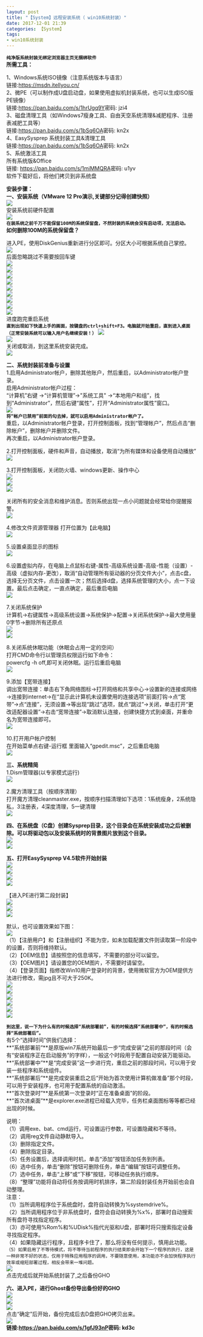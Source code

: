 ```yaml
---
layout: post
title: "【System】远程安装系统（ win10系统封装）"
date: 2017-12-01 21:39
categories: 【System】
tags:
- win10系统封装
---
```

**`纯净版系统封装无绑定浏览器主页无捆绑软件`**  
**所需工具：**  

1、Windows系统ISO镜像（注意系统版本与语言）  
链接:<https://msdn.itellyou.cn/>  
2、微PE（可以制作成U盘启动盘，如果使用虚拟机封装系统，也可以生成ISO版PE镜像）  
链接:<https://pan.baidu.com/s/1hrUgq9Y>密码: jzi4  
3、磁盘清理工具（如Windows7瘦身工具、自由天空系统清理&减肥程序、注册表减肥工具等）  
链接:<https://pan.baidu.com/s/1bSq6OA>密码: kn2x  
4、EasySysprep 系统封装工具&清理工具  
链接:<https://pan.baidu.com/s/1bSq6OA>密码: kn2x  
5、系统激活工具  
所有系统版&Office  
链接: <https://pan.baidu.com/s/1miMMQRA>密码: u1yv  
软件下载好后，将他们拷贝到非系统盘  

**安装步骤：**  
**一、安装系统（VMware 12 Pro演示,关键部分记得创建快照）**  
![](http://a4.qpic.cn/psb?/V10Rikl82ZSGru/mFf8qonV9y7WB\*GhpDG355AL92Oc7lPB2Pd6P1NzKqY!/b/dPMAAAAAAAAA&ek=1&kp=1&pt=0&bo=YgGdAAAAAAARENk!&t=5&tl=3&su=0215013025&tm=1553259600&sce=0-12-12&rf=2-9)  
安装系统前硬件配置  
![](http://a4.qpic.cn/psb?/V10Rikl82ZSGru/BkMEP9KqYevDgE7w27H9thy9Ot5z*9*0bleg63e4Rew!/b/dPMAAAAAAAAA&ek=1&kp=1&pt=0&bo=7gChAAAAAAAREGg!&t=5&tl=3&su=0164420225&tm=1553259600&sce=0-12-12&rf=2-9)  
**`在装系统之前千万不能保留100M的系统保留盘，不然封装的系统会没有启动项，无法启动。`**  
 **如何删除100M的系统保留盘？**  

进入PE，使用DiskGenius重新进行分区即可。分区大小可根据系统自己掌控。  
![](http://a3.qpic.cn/psb?/V10Rikl82ZSGru/cc6cSuWLvNZjauYHF8BneSwyUs4V79ooUGOu5ZUODRM!/b/dPIAAAAAAAAA&ek=1&kp=1&pt=0&bo=KgJxAQAAAAAREH8!&t=5&tl=3&su=0153020385&tm=1553259600&sce=0-12-12&rf=2-9)  
后面忽略跳过不需要按回车键  
![](http://a4.qpic.cn/psb?/V10Rikl82ZSGru/VXJnc8IuvLGjIWpSimLT7Pzli*pYzr887wvkiVFWPZQ!/b/dPMAAAAAAAAA&ek=1&kp=1&pt=0&bo=ZwHNAAAAAAAREIw!&t=5&tl=3&su=0153434529&tm=1553259600&sce=0-12-12&rf=2-9)  
![](http://a4.qpic.cn/psb?/V10Rikl82ZSGru/PCQ9uzMqb0PXlk9aatxC3Z8p.HGQlvjmXS.o0A9CdpU!/b/dPMAAAAAAAAA&ek=1&kp=1&pt=0&bo=KgJzAQAAAAAREH0!&t=5&tl=3&su=020095425&tm=1553259600&sce=0-12-12&rf=2-9)  
![](http://a4.qpic.cn/psb?/V10Rikl82ZSGru/mrnkU1CzmcY9cwi7UHCffh1ag5VhC05OEOe4r*QVcT8!/b/dPMAAAAAAAAA&ek=1&kp=1&pt=0&bo=KgJyAQAAAAAREHw!&t=5&tl=3&su=0209383329&tm=1553259600&sce=0-12-12&rf=2-9)  
![](http://a3.qpic.cn/psb?/V10Rikl82ZSGru/n2MzdfyFXQZwQnAJs9qftxm6f72j6AzeXhivEdUrlTM!/b/dD4BAAAAAAAA&ek=1&kp=1&pt=0&bo=KQJyAQAAAAAREH8!&t=5&tl=3&su=098767169&tm=1553259600&sce=0-12-12&rf=2-9)  
![](http://a4.qpic.cn/psb?/V10Rikl82ZSGru/8zulVBTQi5Cf870.SlN00RDZpAj2UvFMDlyCCGCVgY8!/b/dPMAAAAAAAAA&ek=1&kp=1&pt=0&bo=KgJyAQAAAAAREHw!&t=5&tl=3&su=0237074289&tm=1553259600&sce=0-12-12&rf=2-9)  
![](http://a4.qpic.cn/psb?/V10Rikl82ZSGru/aG04y6zqVvEk17twOhL6J9d3bX5AAgrLgUsEToXcVq0!/b/dPMAAAAAAAAA&ek=1&kp=1&pt=0&bo=KQJwAQAAAAAREH0!&t=5&tl=3&su=0148385361&tm=1553259600&sce=0-12-12&rf=2-9)  
![](http://a4.qpic.cn/psb?/V10Rikl82ZSGru/LaMcQk8*hXj0.ZP5u.N262jRMInS89tlO7Gd9MLCNSk!/b/dPMAAAAAAAAA&ek=1&kp=1&pt=0&bo=KgJxAQAAAAAREH8!&t=5&tl=3&su=072100689&tm=1553259600&sce=0-12-12&rf=2-9)  
![](http://a3.qpic.cn/psb?/V10Rikl82ZSGru/NBNE0.vL6s6y995PNuQWEdaNNd0C6kbK*zjuMdkch8o!/b/dPIAAAAAAAAA&ek=1&kp=1&pt=0&bo=KgJzAQAAAAAREH0!&t=5&tl=3&su=0251621617&tm=1553259600&sce=0-12-12&rf=2-9)  
![](http://a3.qpic.cn/psb?/V10Rikl82ZSGru/v*GoVoMgdPD.x.IVprLTMz7WEbsXxO*IVJEAsfWIijc!/b/dPIAAAAAAAAA&ek=1&kp=1&pt=0&bo=KgJxAQAAAAAREH8!&t=5&tl=3&su=0194505185&tm=1553259600&sce=0-12-12&rf=2-9)  
进度跑完重启系统   
**`直到出现如下快速上手的画面，按键盘的ctrl+shift+F3。电脑就开始重启，直到进入桌面（正常安装系统可以输入用户名继续安装！）`**
![](http://a4.qpic.cn/psb?/V10Rikl82ZSGru/P1zCLril1NOy672HTE*Tdbc3yqL2.murxaeA3AjfHJI!/b/dPMAAAAAAAAA&ek=1&kp=1&pt=0&bo=KQJzAQAAAAAREH4!&t=5&tl=3&su=0100076785&tm=1553259600&sce=0-12-12&rf=2-9)  
![](http://a4.qpic.cn/psb?/V10Rikl82ZSGru/HpSTaJOhI72Pf8sl5TnLAIFSa17VCNmbeceRmawSsjo!/b/dPMAAAAAAAAA&ek=1&kp=1&pt=0&bo=KQK0AQAAAAARELk!&t=5&tl=3&su=0102071953&tm=1553259600&sce=0-12-12&rf=2-9)  
关闭或取消，到这里系统安装完成。  
![](http://a3.qpic.cn/psb?/V10Rikl82ZSGru/LkxRdRG3VfCkTZe4ZxLc6S.exvNC59cfIV32L7oAgFU!/b/dPIAAAAAAAAA&ek=1&kp=1&pt=0&bo=KgK0AQAAAAARELo!&t=5&tl=3&su=025210977&tm=1553259600&sce=0-12-12&rf=2-9)  

**二、系统封装前准备与设置**  
1.启用Administrator帐户，删除其他账户，然后重启，以Administrator帐户登录。  
 启用Administrator帐户过程：  
​    “计算机”右键 ->“计算机管理”->"系统工具" ->“本地用户和组”，找到“Administrator”，然后右键“属性”，打开“Administrator属性”窗口。  
![](http://a3.qpic.cn/psb?/V10Rikl82ZSGru/awXv7xA6hOA8le7noqzn3Fpux1QGnNK3JchrYpYLvi4!/b/dPIAAAAAAAAA&ek=1&kp=1&pt=0&bo=KgJmAQAAAAAREGg!&t=5&tl=3&su=0178293601&tm=1553259600&sce=0-12-12&rf=2-9)  
**`将“帐户已禁用”前面的勾去掉，就可以启用Administrator帐户了。`**  
重启，以Administrator帐户登录，打开控制面板，找到“管理帐户”，然后点击“删除帐户”，删除帐户并删除文件。  
再次重启，以Administrator帐户登录。  

2.打开控制面板，硬件和声音，自动播放，取消“为所有媒体和设备使用自动播放”  
![](http://a3.qpic.cn/psb?/V10Rikl82ZSGru/oYeZL4KBr2q5jekOfLAwTIRY.lWSiv84WdcKsfZ6wu8!/b/dPIAAAAAAAAA&ek=1&kp=1&pt=0&bo=KgK0AQAAAAARELo!&t=5&tl=3&su=0220571665&tm=1553259600&sce=0-12-12&rf=2-9)  

3.打开控制面板，关闭防火墙、windows更新、操作中心  
![](http://a4.qpic.cn/psb?/V10Rikl82ZSGru/jqoqoJove7d.InvMTs9OaUNrSqkj7VJ4AmSx4kOMb5w!/b/dPMAAAAAAAAA&ek=1&kp=1&pt=0&bo=KgKzAQAAAAAREL0!&t=5&tl=3&su=0240122641&tm=1553259600&sce=0-12-12&rf=2-9)  
![](http://a4.qpic.cn/psb?/V10Rikl82ZSGru/388*6zJ*re7L2mvJfiXpemIoDAa2ebFARfo*8PH8RcM!/b/dD8BAAAAAAAA&ek=1&kp=1&pt=0&bo=KQK2AQAAAAARELs!&t=5&tl=3&su=082369057&tm=1553259600&sce=0-12-12&rf=2-9)  
![](http://a4.qpic.cn/psb?/V10Rikl82ZSGru/jKRBBCRBGkgd8gCe8Ln1mQnU4m2KuSftv5IrLhVRca4!/b/dD8BAAAAAAAA&ek=1&kp=1&pt=0&bo=KQK1AQAAAAARELg!&t=5&tl=3&su=0141509393&tm=1553259600&sce=0-12-12&rf=2-9)  

关闭所有的安全消息和维护消息。否则系统出现一点小问题就会经常给你提醒报警。  
![](http://a3.qpic.cn/psb?/V10Rikl82ZSGru/MpVsXmNs2FxVLtczh825FhsR464ThEhfc0SCqSRF8is!/b/dD4BAAAAAAAA&ek=1&kp=1&pt=0&bo=KgK4AQAAAAARELY!&t=5&tl=3&su=093194241&tm=1553259600&sce=0-12-12&rf=2-9)  

4.修改文件资源管理器 打开位置为【此电脑】  
![](http://a2.qpic.cn/psb?/V10Rikl82ZSGru/edJw8QHbzSvOy8gliVv7E4vtloS5V4dvVK3qfNQ.jyI!/b/dGkBAAAAAAAA&ek=1&kp=1&pt=0&bo=KgKwAQAAAAAREL4!&t=5&tl=3&su=0160582337&tm=1553259600&sce=0-12-12&rf=2-9)  

5.设置桌面显示的图标  
![](http://a3.qpic.cn/psb?/V10Rikl82ZSGru/dDn0gZuOqMfDS.7wlMgSKdhriPcybBU5uNSj.o1jyMc!/b/dPIAAAAAAAAA&ek=1&kp=1&pt=0&bo=KQJlAQAAAAAREGg!&t=5&tl=3&su=0103220289&tm=1553259600&sce=0-12-12&rf=2-9)  

6.设置虚拟内存，在电脑上点鼠标右键-属性-高级系统设置-高级-性能（设置）-高级（虚拟内存-更改），取消“自动管理所有驱动器的分页文件大小”，点击c盘，选择无分页文件，点击设置一次；然后选择d盘，选择系统管理的大小，点一下设置。最后点击确定，一直点确定，最后重启电脑  
![](http://a3.qpic.cn/psb?/V10Rikl82ZSGru/ZSXfj6nRrVFmp1BtxRdM9978wSCtBuZ5TstfKlJgxHI!/b/dPIAAAAAAAAA&ek=1&kp=1&pt=0&bo=KgK4AQAAAAARELY!&t=5&tl=3&su=0178725105&tm=1553259600&sce=0-12-12&rf=2-9)  

7.关闭系统保护  
计算机→右键属性→高级系统设置→系统保护→配置→关闭系统保护→最大使用量0字节→删除所有还原点  
![](http://a3.qpic.cn/psb?/V10Rikl82ZSGru/RTFiBNqvEEYxA2*mOgTCBq1tWaHgsvccRlVnUArP1qw!/b/dPIAAAAAAAAA&ek=1&kp=1&pt=0&bo=KQJlAQAAAAAREGg!&t=5&tl=3&su=086700257&tm=1553259600&sce=0-12-12&rf=2-9)  
![](http://a3.qpic.cn/psb?/V10Rikl82ZSGru/3hEPcbxud7wyg*B*kpd66dcy124YuTn8D9LRPjyssx8!/b/dPIAAAAAAAAA&ek=1&kp=1&pt=0&bo=KgK2AQAAAAARELg!&t=5&tl=3&su=0241382769&tm=1553259600&sce=0-12-12&rf=2-9)  

8.关闭系统休眠功能（休眠会占用一定的空间）  
打开CMD命令行以管理员权限运行如下命令：  
powercfg -h off,即可关闭休眠。运行后重启电脑  
![](http://a3.qpic.cn/psb?/V10Rikl82ZSGru/lpu1B5Fs62JY6EhNRTEJNvphd9Q8NrygVzgwex9lIP0!/b/dPIAAAAAAAAA&ek=1&kp=1&pt=0&bo=KgKyAQAAAAARELw!&t=5&tl=3&su=0249135169&tm=1553259600&sce=0-12-12&rf=2-9)  

9.添加【宽带连接】  
调出宽带连接：单击右下角网络图标→打开网络和共享中心→设置新的连接或网络→连接到internet→在“显示此计算机未设置使用的连接选项”前面打钩→点“宽带”→点“连接”，无须设置→等出现“跳过”选项，就点“跳过”→关闭，单击打开“更改适配器设置”→右击“宽带连接”→取消默认连接，创建快捷方式到桌面，并重命名为宽带连接即可。  
![](http://a4.qpic.cn/psb?/V10Rikl82ZSGru/V12NKOQf.hDAQrHLXezAeXhsPAelxY5ucsps1.XuOzE!/b/dPMAAAAAAAAA&ek=1&kp=1&pt=0&bo=KgK3AQAAAAARELk!&t=5&tl=3&su=095988273&tm=1553259600&sce=0-12-12&rf=2-9)  

10.打开用户帐户控制  
在开始菜单点右键-运行框 里面输入“gpedit.msc”，之后重启电脑  
![](http://a4.qpic.cn/psb?/V10Rikl82ZSGru/1pcnkwqj*.HnTGzd4K1fkKYSdEdpAoIHyRyAzUzb2G0!/b/dPMAAAAAAAAA&ek=1&kp=1&pt=0&bo=KQKzAQAAAAAREL4!&t=5&tl=3&su=0105165281&tm=1553259600&sce=0-12-12&rf=2-9)  

**三、系统精简**  
1.Dism管理器(以专家模式运行)  
![](http://a4.qpic.cn/psb?/V10Rikl82ZSGru/*D6cCaWmtp3Y6Lz4IyZDbELxxxkX3FpNThAMtc0OjbE!/b/dD8BAAAAAAAA&ek=1&kp=1&pt=0&bo=KgJxAQAAAAAREH8!&t=5&tl=3&su=026168609&tm=1553259600&sce=0-12-12&rf=2-9)  

2.魔方清理工具（按顺序清理）  
打开魔方清理cleanmaster.exe，按顺序扫描清理如下选项：1系统瘦身，2系统隐私，3注册表，4深度清理，5一键清理  
![](http://a3.qpic.cn/psb?/V10Rikl82ZSGru/G3qms7BLxEXP1BbL2ugv***PX31zDLHaiE5nC88CXxw!/b/dPIAAAAAAAAA&ek=1&kp=1&pt=0&bo=KQJ0AQAAAAAREHk!&t=5&tl=3&su=022129169&tm=1553259600&sce=0-12-12&rf=2-9)  

**四、在系统盘（C盘）创建Sysprep目录，这个目录会在系统安装成功之后被删除。可以将驱动包以及安装系统时的背景图片放到这个目录。**  
![](http://a4.qpic.cn/psb?/V10Rikl82ZSGru/kwQYfOuUr*BsPksaCqvS7NK*IOeMJBUBGz9J6gzOJuY!/b/dPMAAAAAAAAA&ek=1&kp=1&pt=0&bo=KgKpAQAAAAAREKc!&t=5&tl=3&su=0119072705&tm=1553259600&sce=0-12-12&rf=2-9)  
![](http://a3.qpic.cn/psb?/V10Rikl82ZSGru/6Pdwd.2EI6V*BPlSeIetmssBL.lEjenvS*m6XunKUm4!/b/dPIAAAAAAAAA&ek=1&kp=1&pt=0&bo=KgKnAQAAAAAREKk!&t=5&tl=3&su=0193521409&tm=1553259600&sce=0-12-12&rf=2-9)  

**五、打开EasySysprep V4.5软件开始封装**  
![](http://a3.qpic.cn/psb?/V10Rikl82ZSGru/7nHoS1V4KUhW1F9T85WAiNf1yDbJ6ymNGdkA33R1Ci8!/b/dPIAAAAAAAAA&ek=1&kp=1&pt=0&bo=KgKyAQAAAAARELw!&t=5&tl=3&su=041418465&tm=1553259600&sce=0-12-12&rf=2-9)  
![](http://a3.qpic.cn/psb?/V10Rikl82ZSGru/tlAMfj6TKmCD.8HHYtosGVmvra4BhNMiqUoGu.5112w!/b/dPIAAAAAAAAA&ek=1&kp=1&pt=0&bo=KgK0AQAAAAARELo!&t=5&tl=3&su=054461297&tm=1553259600&sce=0-12-12&rf=2-9)  
![](http://a4.qpic.cn/psb?/V10Rikl82ZSGru/p73i4UXUvbXxh8VTOfmhfuxAblSgUzs1BMaqgcXoelI!/b/dPMAAAAAAAAA&ek=1&kp=1&pt=0&bo=KgKzAQAAAAAREL0!&t=5&tl=3&su=0131983745&tm=1553259600&sce=0-12-12&rf=2-9)  
![](http://a4.qpic.cn/psb?/V10Rikl82ZSGru/C9tW0FBrAxD34b7g.OHpl24orYCqb.CQNYgQhkwCbsY!/b/dPMAAAAAAAAA&ek=1&kp=1&pt=0&bo=KgK1AQAAAAARELs!&t=5&tl=3&su=0195869857&tm=1553259600&sce=0-12-12&rf=2-9)  

【进入PE进行第二段封装】  
![](http://a4.qpic.cn/psb?/V10Rikl82ZSGru/IzJtt26Crj2N16NEmsS1M2VviqNTOLzbn.3CqwTCn7I!/b/dPMAAAAAAAAA&ek=1&kp=1&pt=0&bo=KgJzAQAAAAAREH0!&t=5&tl=3&su=0257019057&tm=1553259600&sce=0-12-12&rf=2-9)  
![](http://a3.qpic.cn/psb?/V10Rikl82ZSGru/xD777xMgWweY.uuWEtVcoL9qU2Wsh7XeqKkM7ujxt1w!/b/dPIAAAAAAAAA&ek=1&kp=1&pt=0&bo=KgKnAQAAAAAREKk!&t=5&tl=3&su=0184273777&tm=1553259600&sce=0-12-12&rf=2-9)  
![](http://a3.qpic.cn/psb?/V10Rikl82ZSGru/n*VBPBWAheUe5AwwS*gAYCpIeR.vSYujob0rgWz.KLU!/b/dD4BAAAAAAAA&ek=1&kp=1&pt=0&bo=KQJwAQAAAAAREH0!&t=5&tl=3&su=017879633&tm=1553259600&sce=0-12-12&rf=2-9)  

默认，也可设置效果如下图：  
![](http://a3.qpic.cn/psb?/V10Rikl82ZSGru/62.Zz1AmGnUPdUjgxAMLBJHeVugQEkjf2yJMpkNBkJk!/b/dPIAAAAAAAAA&ek=1&kp=1&pt=0&bo=KgK2AQAAAAARELg!&t=5&tl=3&su=0241985057&tm=1553259600&sce=0-12-12&rf=2-9)  
（1）【注册用户】和【注册组织】不能为空，如未加载配置文件则读取第一阶段中的设置，否则将维持默认。  
（2）【OEM信息】请按照您的信息填写，不需要的部分可以留空。  
（3）【OEM图片】请设置您的OEM图片，不需要时请留空。  
（4）【登录页面】指修改Win10用户登录时的背景，使用微软官方为OEM提供方法进行修改，需jpg且不可大于250K。  
![](http://a4.qpic.cn/psb?/V10Rikl82ZSGru/lBXuStAC0s9OsRyPYLJ2sRSLVyyVJw2faJmQG4vp7aU!/b/dPMAAAAAAAAA&ek=1&kp=1&pt=0&bo=KgJxAQAAAAAREH8!&t=5&tl=3&su=0217134641&tm=1553259600&sce=0-12-12&rf=2-9)  
![](http://a4.qpic.cn/psb?/V10Rikl82ZSGru/0F*D8VOaQBX9g9JvAuKdkoFgRifuWl.7x6.gtwAl9Xk!/b/dPMAAAAAAAAA&ek=1&kp=1&pt=0&bo=KgJxAQAAAAAREH8!&t=5&tl=3&su=0181084257&tm=1553259600&sce=0-12-12&rf=2-9)  
![](http://a3.qpic.cn/psb?/V10Rikl82ZSGru/fIInL*zcKsGGoRHid3K4eBaAlc8*NHyDFflN6bubhvU!/b/dPIAAAAAAAAA&ek=1&kp=1&pt=0&bo=KgJwAQAAAAAREH4!&t=5&tl=3&su=0172606945&tm=1553259600&sce=0-12-12&rf=2-9)  
![](http://a4.qpic.cn/psb?/V10Rikl82ZSGru/dRTv5PC347Roo7jJ2MGjPVuuwZsA1tGPzEJaQQa1pa8!/b/dPMAAAAAAAAA&ek=1&kp=1&pt=0&bo=KgJyAQAAAAAREHw!&t=5&tl=3&su=080967377&tm=1553259600&sce=0-12-12&rf=2-9)  
![](http://a3.qpic.cn/psb?/V10Rikl82ZSGru/xp98EN8UcNSZG8TfcSs.gdGBoNl1qxAw1aihMI0Ftzo!/b/dD4BAAAAAAAA&ek=1&kp=1&pt=0&bo=KQJxAQAAAAAREHw!&t=5&tl=3&su=0235268529&tm=1553259600&sce=0-12-12&rf=2-9)  
![](http://a4.qpic.cn/psb?/V10Rikl82ZSGru/cv5L2SI4xlUx4LXrW.5q5F6JIJpI.ivj4YFUqgXfl4A!/b/dPMAAAAAAAAA&ek=1&kp=1&pt=0&bo=KQJwAQAAAAAREH0!&t=5&tl=3&su=0182784145&tm=1553259600&sce=0-12-12&rf=2-9)  

**`到这里，说一下为什么有的时候选择“系统部署前”，有的时候选择“系统部署中”，有的时候选择“系统部署后”。`**  
​    有5个“选择时间”供我们选择：  
**“系统部署前”**是原版win7系统开始最后一步“完成安装”之前的那段时间（会有“安装程序正在启动服务”的字样），一般这个时段用于配置自动安装万能驱动。  
**“系统部署中”**是“完成安装”这一步进行完，重启之前的那段时间，可以用于安装一些程序和系统组件。  
**“系统部署后”**是完成安装重启之后“开始为首次使用计算机做准备”那个时段，可以用于安装程序，也可用于配置系统的自动激活。  
**“首次登录时”**是系统第一次登录时“正在准备桌面”的阶段。  
**“首次进桌面”**是explorer.exe进程已经载入完毕，任务栏桌面图标等等都已经出现的时候。  

说明：  
（1）调用exe、bat、cmd运行，可设置运行参数，可设置隐藏和不等待。  
（2）调用reg文件自动静默导入。  
（3）删除指定文件。  
（4）删除指定目录。  
（5）任务设置后，选择调用时机，单击“添加”按钮添加任务到列表。  
（6）选中任务，单击“删除”按钮可删除任务，单击“编辑”按钮可调整任务。  
（7）选中任务，单击“上移”或“下移”按钮，可移动任务执行顺序。  
（8）“整理”功能将自动将任务按调用时机排序，第二阶段封装任务开始前也会自动整理。  
注意：  
（1）当所调用程序位于系统盘时，盘符自动转换为%systemdrive%。  
（2）当所调用程序位于非系统盘时，盘符会自动转换为%x%，部署时自动搜索所有盘符寻找指定程序。  
（3）亦可使用%Rom%和%UDisk%指代光驱和U盘，部署时将只搜索指定设备寻找指定程序。  
（4）如果隐藏运行程序，且程序卡住了，那么将没有任何提示，慎用此功能。  
`（5）如果启用了不等待模式，将不等待当前程序的执行结束即会开始下一个程序的执行，这是一种非常不好的状态，仅用于特殊应用程序的调用，不要随意使用，本功能亦不会加快程序执行效率或缩短部署过程，相反会带来一堆问题。`  
![](http://a4.qpic.cn/psb?/V10Rikl82ZSGru/pyFJXM*aTezLmgd5RPAvlYj9nQfe8V4eiTJwiXyIpxQ!/b/dPMAAAAAAAAA&ek=1&kp=1&pt=0&bo=KQJxAQAAAAAREHw!&t=5&tl=3&su=047511409&tm=1553259600&sce=0-12-12&rf=2-9)  
点击完成后就开始系统封装了,之后备份GHO  

**六、进入PE，进行Ghost备份导出备份好的GHO**  
![](http://a3.qpic.cn/psb?/V10Rikl82ZSGru/a2z2yROoM9GwdIHNY3Gre6ZBor0u2XBPprP41*0cDxI!/b/dPIAAAAAAAAA&ek=1&kp=1&pt=0&bo=KQJhAQAAAAAREGw!&t=5&tl=3&su=0227586433&tm=1553259600&sce=0-12-12&rf=2-9)  
![](http://a4.qpic.cn/psb?/V10Rikl82ZSGru/rAuzvXWVndNKUxEZyffN*MHOntPG58H4Vj5oCd*.j3k!/b/dFsBAAAAAAAA&ek=1&kp=1&pt=0&bo=KQJhAQAAAAAREGw!&t=5&tl=3&su=0128142993&tm=1553259600&sce=0-12-12&rf=2-9)  
![](http://a3.qpic.cn/psb?/V10Rikl82ZSGru/2JbLfbAEMCZd6umbU1elj7pObj56pGg0XyIi3sJyscw!/b/dPIAAAAAAAAA&ek=1&kp=1&pt=0&bo=KgJhAQAAAAAREG8!&tl=3&su=058376769&tm=1553259600&sce=0-12-12&rf=2-9)  
点击“确定”后开始，备份完成后去D盘把GHO拷贝出来。  
![](http://a4.qpic.cn/psb?/V10Rikl82ZSGru/QnUhMSRckb6*NEw6.13WoNV50IClAnnwPrlpcltRmwM!/b/dPMAAAAAAAAA&ek=1&kp=1&pt=0&bo=tgM4AAAAAAAREKo!&tl=3&su=029928833&tm=1553259600&sce=0-12-12&rf=2-9)  
**链接:<https://pan.baidu.com/s/1gfJ93nP>密码: kd3c**